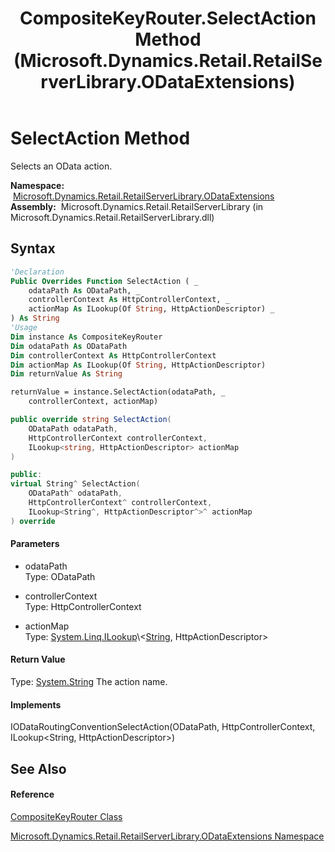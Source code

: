 ﻿---
title: CompositeKeyRouter.SelectAction Method  (Microsoft.Dynamics.Retail.RetailServerLibrary.ODataExtensions)
TOCTitle: SelectAction Method
ms:assetid: M:Microsoft.Dynamics.Retail.RetailServerLibrary.ODataExtensions.CompositeKeyRouter.SelectAction(System.Web.Http.OData.Routing.ODataPath,System.Web.Http.Controllers.HttpControllerContext,System.Linq.ILookup{System.String,System.Web.Http.Controllers.HttpActionDescriptor})
ms:mtpsurl: https://technet.microsoft.com/en-us/library/microsoft.dynamics.retail.retailserverlibrary.odataextensions.compositekeyrouter.selectaction(v=AX.60)
ms:contentKeyID: 62202134
ms.date: 04/21/2014
mtps_version: v=AX.60
f1_keywords:
- Microsoft.Dynamics.Retail.RetailServerLibrary.ODataExtensions.CompositeKeyRouter.SelectAction
dev_langs:
- CSharp
- C++
- VB
---

# SelectAction Method

Selects an OData action.

**Namespace:**  [Microsoft.Dynamics.Retail.RetailServerLibrary.ODataExtensions](microsoft-dynamics-retail-retailserverlibrary-odataextensions-namespace.md)  
**Assembly:**  Microsoft.Dynamics.Retail.RetailServerLibrary (in Microsoft.Dynamics.Retail.RetailServerLibrary.dll)

## Syntax

``` vb
'Declaration
Public Overrides Function SelectAction ( _
    odataPath As ODataPath, _
    controllerContext As HttpControllerContext, _
    actionMap As ILookup(Of String, HttpActionDescriptor) _
) As String
'Usage
Dim instance As CompositeKeyRouter
Dim odataPath As ODataPath
Dim controllerContext As HttpControllerContext
Dim actionMap As ILookup(Of String, HttpActionDescriptor)
Dim returnValue As String

returnValue = instance.SelectAction(odataPath, _
    controllerContext, actionMap)
```

``` csharp
public override string SelectAction(
    ODataPath odataPath,
    HttpControllerContext controllerContext,
    ILookup<string, HttpActionDescriptor> actionMap
)
```

``` c++
public:
virtual String^ SelectAction(
    ODataPath^ odataPath, 
    HttpControllerContext^ controllerContext, 
    ILookup<String^, HttpActionDescriptor^>^ actionMap
) override
```

#### Parameters

  - odataPath  
    Type: ODataPath  

<!-- end list -->

  - controllerContext  
    Type: HttpControllerContext  

<!-- end list -->

  - actionMap  
    Type: [System.Linq.ILookup](https://technet.microsoft.com/en-us/library/bb534291\(v=ax.60\))\<[String](https://technet.microsoft.com/en-us/library/s1wwdcbf\(v=ax.60\)), HttpActionDescriptor\>  

#### Return Value

Type: [System.String](https://technet.microsoft.com/en-us/library/s1wwdcbf\(v=ax.60\))  
The action name.  

#### Implements

IODataRoutingConventionSelectAction(ODataPath, HttpControllerContext, ILookup\<String, HttpActionDescriptor\>)  

## See Also

#### Reference

[CompositeKeyRouter Class](compositekeyrouter-class-microsoft-dynamics-retail-retailserverlibrary-odataextensions.md)

[Microsoft.Dynamics.Retail.RetailServerLibrary.ODataExtensions Namespace](microsoft-dynamics-retail-retailserverlibrary-odataextensions-namespace.md)

